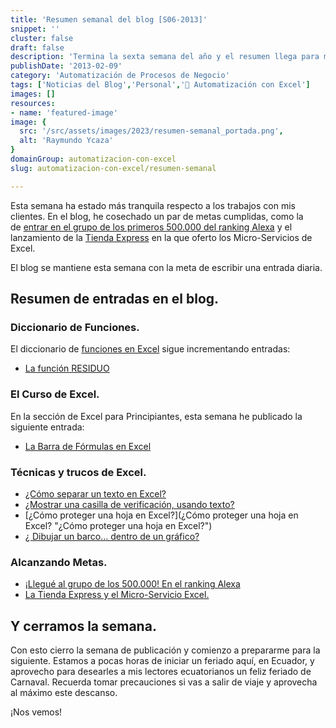 ```yaml
---
title: 'Resumen semanal del blog [S06-2013]'
snippet: ''
cluster: false
draft: false 
description: 'Termina la sexta semana del año y el resumen llega para mostrar, de un vistazo, todo lo publicado en el blog durante los últimos 7 días.'
publishDate: '2013-02-09'
category: 'Automatización de Procesos de Negocio'
tags: ['Noticias del Blog','Personal','🤖 Automatización con Excel']
images: []
resources: 
- name: 'featured-image'
image: {
  src: '/src/assets/images/2023/resumen-semanal_portada.png',
  alt: 'Raymundo Ycaza'
}
domainGroup: automatizacion-con-excel
slug: automatizacion-con-excel/resumen-semanal

---
```


Esta semana ha estado más tranquila respecto a los trabajos con mis clientes. En el blog, he cosechado un par de metas cumplidas, como la de [entrar en el grupo de los primeros 500.000 del ranking Alexa](http://raymundoycaza.com/ranking-alexa-subiendo/ "¡Llegué al grupo de los 500.000! En el ranking Alexa") y el lanzamiento de la [Tienda Express](http://raymundoycaza.com/micro-servicios-de-excel/ "La Tienda Express y el Micro-Servicio Excel.") en la que oferto los Micro-Servicios de Excel.

El blog se mantiene esta semana con la meta de escribir una entrada diaria.

## Resumen de entradas en el blog.

### Diccionario de Funciones.

El diccionario de [funciones en Excel](http://raymundoycaza.com/funciones-en-excel/ "Las Fórmulas y las Funciones en Excel") sigue incrementando entradas:

- [La función RESIDUO](http://raymundoycaza.com/funcion-residuo/ "La función RESIDUO en Excel.")

### El Curso de Excel.

En la sección de Excel para Principiantes, esta semana he publicado la siguiente entrada:

- [La Barra de Fórmulas en Excel](http://raymundoycaza.com/la-barra-de-formulas/ "La Barra de Fórmulas en Excel")

### Técnicas y trucos de Excel.

- [¿Cómo separar un texto en Excel?](http://raymundoycaza.com/como-separar-un-texto-en-excel/ "¿Cómo separar un texto en Excel?")
- [¿Mostrar una casilla de verificación, usando texto?](http://raymundoycaza.com/casilla-de-verificacion-usando-solo-texto/ "¿Mostrar una casilla de verificación, usando texto?")
- [¿Cómo proteger una hoja en Excel?](¿Cómo proteger una hoja en Excel? "¿Cómo proteger una hoja en Excel?")
- [¿ Dibujar un barco… dentro de un gráfico?](http://raymundoycaza.com/dibujar-un-barco-en-grafico/ "¿ Dibujar un barco… dentro de un gráfico?")

### Alcanzando Metas.

- [¡Llegué al grupo de los 500.000! En el ranking Alexa](http://raymundoycaza.com/ranking-alexa-subiendo/ "¡Llegué al grupo de los 500.000! En el ranking Alexa")
- [La Tienda Express y el Micro-Servicio Excel.](http://raymundoycaza.com/micro-servicios-de-excel/ "La Tienda Express")

## Y cerramos la semana.

Con esto cierro la semana de publicación y comienzo a prepararme para la siguiente. Estamos a pocas horas de iniciar un feriado aquí, en Ecuador, y aprovecho para desearles a mis lectores ecuatorianos un feliz feriado de Carnaval. Recuerda tomar precauciones si vas a salir de viaje y aprovecha al máximo este descanso.

¡Nos vemos!
